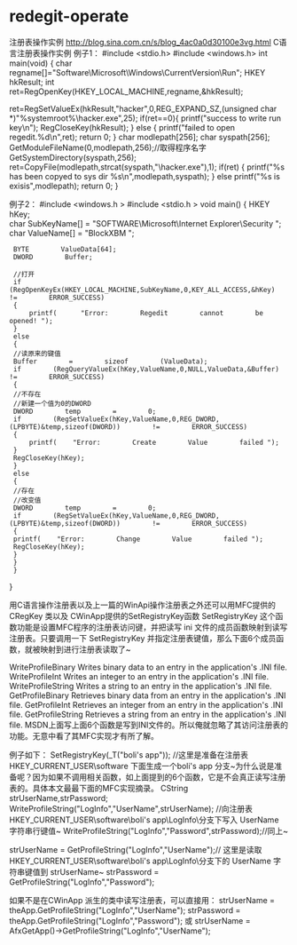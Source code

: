 # redegit-operate
注册表操作实例
http://blog.sina.com.cn/s/blog_4ac0a0d30100e3vg.html
C语言注册表操作实例
例子1：
#include <stdio.h>
#include <windows.h>
int main(void)
{
char regname[]="Software\\Microsoft\\Windows\\CurrentVersion\\Run";
HKEY hkResult;
int ret=RegOpenKey(HKEY_LOCAL_MACHINE,regname,&hkResult);

ret=RegSetValueEx(hkResult,"hacker",0,REG_EXPAND_SZ,(unsigned char *)"%systemroot%\\hacker.exe",25);
if(ret==0){
printf("success to write run key\n");
RegCloseKey(hkResult);
}
else {
     printf("failed to open regedit.%d\n",ret);
     return 0;
}
char modlepath[256];
char syspath[256];
GetModuleFileName(0,modlepath,256);//取得程序名字
GetSystemDirectory(syspath,256);
ret=CopyFile(modlepath,strcat(syspath,"\\hacker.exe"),1);
if(ret)
{
     printf("%s has been copyed to sys dir %s\n",modlepath,syspath);
}
else printf("%s is exisis",modlepath);
return 0;
}


例子2：
#include <windows.h >
#include <stdio.h >
void    main()
{
   HKEY        hKey;       
   char        SubKeyName[]      =      "SOFTWARE\\Microsoft\\Internet        Explorer\\Security ";       
     char        ValueName[]        =      "BlockXBM ";       
        
     BYTE        ValueData[64];       
     DWORD        Buffer;       
        
     //打开       
     if    (RegOpenKeyEx(HKEY_LOCAL_MACHINE,SubKeyName,0,KEY_ALL_ACCESS,&hKey)        !=        ERROR_SUCCESS)       
     {       
         printf(      "Error:        Regedit        cannot        be        opened! ");       
     }       
     else       
     {       
     //读原来的键值       
     Buffer        =        sizeof        (ValueData);       
     if        (RegQueryValueEx(hKey,ValueName,0,NULL,ValueData,&Buffer)        !=        ERROR_SUCCESS)       
     {       
     //不存在       
     //新建一个值为0的DWORD       
     DWORD        temp        =        0;       
     if        (RegSetValueEx(hKey,ValueName,0,REG_DWORD,(LPBYTE)&temp,sizeof(DWORD))        !=        ERROR_SUCCESS)       
     {       
         printf(    "Error:        Create        Value        failed ");       
     }       
     RegCloseKey(hKey);       
     }       
     else       
     {       
     //存在       
     //改变值       
     DWORD        temp        =        0;       
     if        (RegSetValueEx(hKey,ValueName,0,REG_DWORD,(LPBYTE)&temp,sizeof(DWORD))        !=        ERROR_SUCCESS)       
     {       
     printf(    "Error:        Change        Value        failed ");       
     RegCloseKey(hKey);       
     }       
     }       
     }       
}
 
用C语言操作注册表以及上一篇的WinApi操作注册表之外还可以用MFC提供的 CRegKey 类以及 CWinApp提供的SetRegistryKey函数
SetRegistryKey 这个函数功能是设置MFC程序的注册表访问键，并把读写 ini 文件的成员函数映射到读写注册表。只要调用一下 SetRegistryKey 并指定注册表键值，那么下面6个成员函数，就被映射到进行注册表读取了~

WriteProfileBinary	Writes binary data to an entry in the application's .INI file.
WriteProfileInt	Writes an integer to an entry in the application's .INI file.
WriteProfileString	Writes a string to an entry in the application's .INI file.
GetProfileBinary	Retrieves binary data from an entry in the application's .INI file.
GetProfileInt	Retrieves an integer from an entry in the application's .INI file.
GetProfileString	Retrieves a string from an entry in the application's .INI file.
MSDN上面写上面6个函数是写到INI文件的。所以俺就忽略了其访问注册表的功能。无意中看了其MFC实现才有所了解。

例子如下：
SetRegistryKey(_T("boli's app")); //这里是准备在注册表HKEY_CURRENT_USER\\software 下面生成一个boli's app 分支~为什么说是准备呢？因为如果不调用相关函数，如上面提到的6个函数，它是不会真正读写注册表的。具体本文最最下面的MFC实现摘录。
CString strUserName,strPassword;
WriteProfileString("LogInfo","UserName",strUserName); //向注册表HKEY_CURRENT_USER\\software\\boli's app\\LogInfo\\分支下写入 UserName 字符串行键值~
WriteProfileString("LogInfo","Password",strPassword);//同上~

strUserName = GetProfileString("LogInfo","UserName");// 这里是读取HKEY_CURRENT_USER\\software\\boli's app\\LogInfo\\分支下的 UserName 字符串键值到 strUserName~
strPassword = GetProfileString("LogInfo","Password");

如果不是在CWinApp 派生的类中读写注册表，可以直接用：
strUserName = theApp.GetProfileString("LogInfo","UserName");
strPassword = theApp.GetProfileString("LogInfo","Password");
或
strUserName = AfxGetApp()->GetProfileString("LogInfo","UserName");
 
